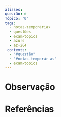 ```yaml
---
aliases: 
Questão: 0
Tópico: "0"
tags:
  - notas-temporárias
  - questões
  - exam-topics
  - azure
  - az-204
_contexts:
  - "#questão"
  - "#notas-temporárias"
  - exam-topics
---
```


# Observação

# Referências 